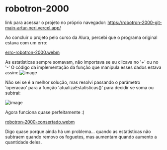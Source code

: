 # robotron-2000

link para acessar o projeto no próprio navegador: https://robotron-2000-git-main-artur-neri.vercel.app/

Ao concluir o projeto pelo curso da Alura, percebi que o programa original estava com um erro:

  [erro-robotron-2000.webm](https://user-images.githubusercontent.com/110543447/223449169-70794168-9e71-4e79-815f-e506ee1c6464.webm)
  
  As estatísticas sempre somavam, não importava se eu clicava no '+' ou no '-'
  O código da implementação da função que manipula esses dados estava assim:
  ![image](https://user-images.githubusercontent.com/110543447/223449972-e493ae58-0aae-4d5c-9b79-b64aa9ae1ecb.png)

Não sei se é a melhor solução, mas resolvi passando o parâmetro 'operacao' para a função 'atualizaEstatisticas()' para decidir se soma ou subtrai:

  ![image](https://user-images.githubusercontent.com/110543447/223450799-4adb3601-444f-43a8-9114-21fb17e80e4a.png)
 
Agora funciona quase perfeitamente :)

  [robotron-2000-consertado.webm](https://user-images.githubusercontent.com/110543447/223451852-99f3d940-2fba-481a-96d4-2d1854489b8e.webm)

Digo quase porque ainda há um problema... quando as estatísticas não subtraem quando removo os foguetes, mas aumentam quando aumento a quantidade deles.
